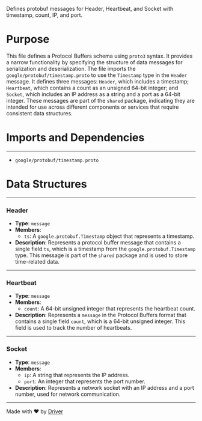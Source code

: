 <!--------------------------------------------------------------------------------->
<!-- IMPORTANT: This file is auto-generated by Driver (https://driver.ai). -------->
<!-- Manual edits may be overwritten on future commits. --------------------------->
<!--------------------------------------------------------------------------------->

Defines protobuf messages for Header, Heartbeat, and Socket with timestamp, count, IP, and port.

# Purpose
This file defines a Protocol Buffers schema using `proto3` syntax. It provides a narrow functionality by specifying the structure of data messages for serialization and deserialization. The file imports the `google/protobuf/timestamp.proto` to use the `Timestamp` type in the `Header` message. It defines three messages: `Header`, which includes a timestamp; `Heartbeat`, which contains a count as an unsigned 64-bit integer; and `Socket`, which includes an IP address as a string and a port as a 64-bit integer. These messages are part of the `shared` package, indicating they are intended for use across different components or services that require consistent data structures.
# Imports and Dependencies

---
- `google/protobuf/timestamp.proto`


# Data Structures

---
### Header
- **Type**: ``message``
- **Members**:
    - ``ts``: A `google.protobuf.Timestamp` object that represents a timestamp.
- **Description**: Represents a protocol buffer message that contains a single field `ts`, which is a timestamp from the `google.protobuf.Timestamp` type. This message is part of the `shared` package and is used to store time-related data.


---
### Heartbeat
- **Type**: ``message``
- **Members**:
    - ``count``: A 64-bit unsigned integer that represents the heartbeat count.
- **Description**: Represents a `message` in the Protocol Buffers format that contains a single field `count`, which is a 64-bit unsigned integer. This field is used to track the number of heartbeats.


---
### Socket
- **Type**: ``message``
- **Members**:
    - ``ip``: A string that represents the IP address.
    - ``port``: An integer that represents the port number.
- **Description**: Represents a network socket with an IP address and a port number, used for network communication.



---
Made with ❤️ by [Driver](https://www.driver.ai/)